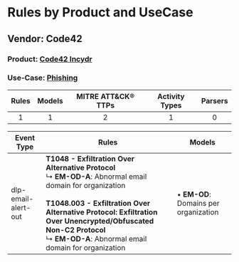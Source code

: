 Rules by Product and UseCase
============================
Vendor: Code42
--------------
### Product: [Code42 Incydr](../ds_code42_code42_incydr.md)
### Use-Case: [Phishing](../../../../UseCases/uc_phishing.md)

| Rules | Models | MITRE ATT&CK® TTPs | Activity Types | Parsers |
|:-----:|:------:|:------------------:|:--------------:|:-------:|
|   1   |   1    |         2          |       1        |    0    |

| Event Type          | Rules    | Models    |
| ---- | ---- | ---- |
| dlp-email-alert-out | <b>T1048 - Exfiltration Over Alternative Protocol</b><br> ↳ <b>EM-OD-A</b>: Abnormal email domain for organization<br><br><b>T1048.003 - Exfiltration Over Alternative Protocol: Exfiltration Over Unencrypted/Obfuscated Non-C2 Protocol</b><br> ↳ <b>EM-OD-A</b>: Abnormal email domain for organization |  • <b>EM-OD</b>: Domains per organization |